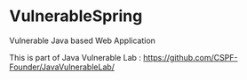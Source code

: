 # VulnerableSpring
Vulnerable Java based Web Application

This is part of Java Vulnerable Lab :
https://github.com/CSPF-Founder/JavaVulnerableLab/
